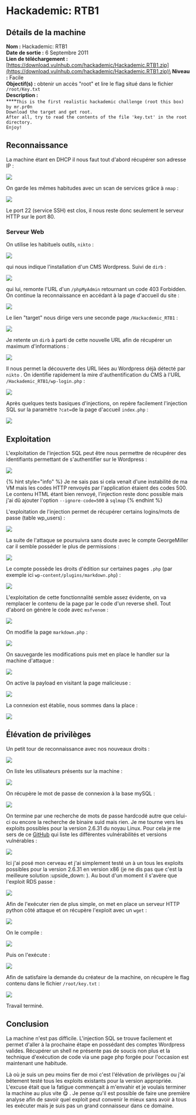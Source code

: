 # Hackademic: RTB1

## Détails de la machine

**Nom :** Hackademic: RTB1\
**Date de sortie :** 6 Septembre 2011\
**Lien de téléchargement :** [https://download.vulnhub.com/hackademic/Hackademic.RTB1.zip](https://download.vulnhub.com/hackademic/Hackademic.RTB1.zip)\
**Niveau :** Facile\
**Objectif(s) :** obtenir un accès "root" et lire le flag situé dans le fichier `/root/Key.txt`\
**Description :**\
****`This is the first realistic hackademic challenge (root this box) by mr.pr0n`\
`Download the target and get root.`\
`After all, try to read the contents of the file 'key.txt' in the root directory.`\
`Enjoy!`

## Reconnaissance

La machine étant en DHCP il nous faut tout d'abord récupérer son adresse IP :

![](../../../.gitbook/assets/1de092adf19aba548408904500ec6b76.png)

On garde les mêmes habitudes avec un scan de services grâce à `nmap` :

![](../../../.gitbook/assets/7f43db7f25b63493ad897e7f93a6c111.png)

Le port 22 (service SSH) est clos, il nous reste donc seulement le serveur HTTP sur le port 80.

### Serveur Web

On utilise les habituels outils, `nikto` :

![](../../../.gitbook/assets/a94a30131e61354e02ef83efefd7b38d.png)

qui nous indique l'installation d'un CMS Wordpress. Suivi de `dirb` :

![](../../../.gitbook/assets/3877f4f2389732ec04bc30be6da13c1d.png)

qui lui, remonte l'URL d'un `/phpMyAdmin` retournant un code 403 Forbidden. On continue la reconnaissance en accédant à la page d'accueil du site :

![](../../../.gitbook/assets/581211021923cfc3598f0f06a4f7c2e3.png)

Le lien "target" nous dirige vers une seconde page `/Hackacdemic_RTB1` :

![](../../../.gitbook/assets/1110476b13592225a5110d1134eb1706.png)

Je retente un `dirb` à parti de cette nouvelle URL afin de récupérer un maximum d'informations :

![](../../../.gitbook/assets/fdd61ce62ddbdeec16e73154cda0cd9e.png)

Il nous permet la découverte des URL liées au Wordpress déjà détecté par `nikto` . On identifie rapidement la mire d'authentification du CMS à l'URL `/Hackademic_RTB1/wp-login.php` :

![](../../../.gitbook/assets/832e45afd0b7edbc13cc7bab6270ee79.png)

Après quelques tests basiques d'injections, on repère facilement l'injection SQL sur la paramètre `?cat=`de la page d'accueil `index.php` :

![](../../../.gitbook/assets/5731466f855da622f28fee578a59e50e.png)

## Exploitation

L'exploitation de l'injection SQL peut être nous permettre de récupérer des identifiants permettant de s'authentifier sur le Wordpress :

![](../../../.gitbook/assets/3a8f02fdca30c632a865c0c53fa1ef8a.png)

{% hint style="info" %}
Je ne sais pas si cela venait d'une instabilité de ma VM mais les codes HTTP renvoyés par l'application étaient des codes 500. Le contenu HTML étant bien renvoyé, l'injection reste donc possible mais j'ai dû ajouter l'option `--ignore-code=500` à `sqlmap`
{% endhint %}

L'exploitation de l'injection permet de récupérer certains logins/mots de passe (table wp\_users) :

![](../../../.gitbook/assets/bd27d8eba5b7571ed8c1ba5d07d7e624.png)

La suite de l'attaque se poursuivra sans doute avec le compte GeorgeMiller car il semble posséder le plus de permissions :

![](../../../.gitbook/assets/6703c5ecf1e52cb1f65c34e8e24115be.png)

Le compte possède les droits d'édition sur certaines pages `.php` (par exemple ici `wp-content/plugins/markdown.php`) :

![](../../../.gitbook/assets/df8ca090d7ddd83fbcfa634b830de656.png)

L'exploitation de cette fonctionnalité semble assez évidente, on va remplacer le contenu de la page par le code d'un reverse shell. Tout d'abord on génère le code avec `msfvenom` :

![](../../../.gitbook/assets/f5cd140454b0bd378039257745e506d0.png)

On modifie la page `markdown.php` :

![](../../../.gitbook/assets/f4dab86e60aeefa39e27f2525fa4eb67.png)

On sauvegarde les modifications puis met en place le handler sur la machine d'attaque :

![](../../../.gitbook/assets/3bd9b91184cfe1f0e1d724a1858b7560.png)

On active la payload en visitant la page malicieuse :

![](../../../.gitbook/assets/d1dcbc382b9505c50f821534b36bb121.png)

La connexion est établie, nous sommes dans la place :

![](<../../../.gitbook/assets/66625727be0a50597c141037ae907fd9 (1).png>)

## Élévation de privilèges

Un petit tour de reconnaissance avec nos nouveaux droits :

![](../../../.gitbook/assets/a24222d7cc5795b5ddff4d09b810511c.png)

On liste les utilisateurs présents sur la machine :

![](../../../.gitbook/assets/d1ed2ad0ce8f162190ce9f6980c58cd7.png)

On récupère le mot de passe de connexion à la base mySQL :

![](../../../.gitbook/assets/8de69eb5bdf00a492b2523a39cae714b.png)

On termine par une recherche de mots de passe hardcodé autre que celui-ci ou encore la recherche de binaire suid mais rien. Je me tourne vers les exploits possibles pour la version 2.6.31 du noyau Linux. Pour cela je me sers de ce [GitHub](https://github.com/lucyoa/kernel-exploits) qui liste les différentes vulnérabilités et versions vulnérables :

![](../../../.gitbook/assets/6678b60fcb8e6e699f21c41ba4ad913b.png)

Ici j'ai posé mon cerveau et j'ai simplement testé un à un tous les exploits possibles pour la version 2.6.31 en version x86 (je ne dis pas que c'est la meilleure solution :upside\_down: ). Au bout d'un moment il s'avère que l'exploit RDS passe :

![](../../../.gitbook/assets/983b98b1ac80673d879d646bdec360dd.png)

Afin de l'exécuter rien de plus simple, on met en place un serveur HTTP python côté attaque et on récupère l'exploit avec un `wget` :

![](../../../.gitbook/assets/ebbf097099ab5c7faeb1c19e587a4701.png)

On le compile :

![](../../../.gitbook/assets/cecf0e907f02089e7c4a99eff6d6ade6.png)

Puis on l'exécute :

![](../../../.gitbook/assets/d50cf2738935fc5ea6723602878318c3.png)

Afin de satisfaire la demande du créateur de la machine, on récupère le flag contenu dans le fichier `/root/key.txt` :

![](../../../.gitbook/assets/e5503701c90771ac4905a7458e17cc1a.png)

Travail terminé.

## Conclusion

La machine n'est pas difficile. L'injection SQL se trouve facilement et permet d'aller à la prochaine étape en possédant des comptes Wordpress valides. Récupérer un shell ne présente pas de soucis non plus et la technique d'exécution de code via une page php forgée pour l'occasion est maintenant une habitude.

Là où je suis un peu moins fier de moi c'est l'élévation de privilèges ou j'ai bêtement testé tous les exploits existants pour la version appropriée. L'excuse était que la fatigue commençait à m'envahir et je voulais terminer la machine au plus vite :yum: . Je pense qu'il est possible de faire une première analyse afin de savoir quel exploit peut convenir le mieux sans avoir à tous les exécuter mais je suis pas un grand connaisseur dans ce domaine.
